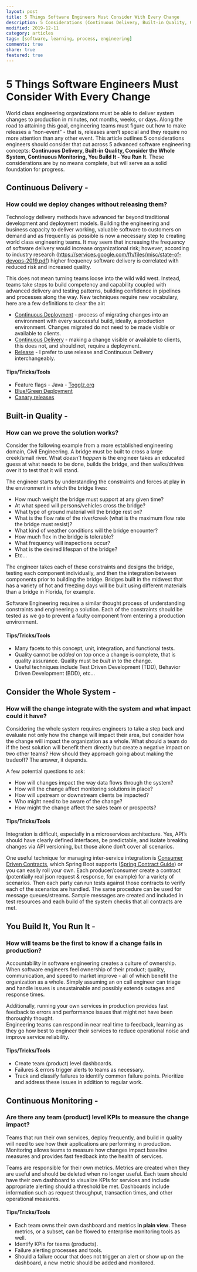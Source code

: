 ```yaml
---
layout: post
title: 5 Things Software Engineers Must Consider With Every Change
description: 5 Considerations (Continuous Delivery, Built-in Quality, Consider the Whole System, Continuous Monitoring, You Build It - You Run It) Software Engineers should take into account with each change.
modified: 2019-12-11
category: articles
tags: [software, learning, process, engineering]
comments: true
share: true
featured: true
---
```


# 5 Things Software Engineers Must Consider With Every Change

World class engineering organizations must be able to deliver system changes to 
production in minutes, not months, weeks, or days.  Along the road to attaining 
this goal, engineering teams must figure out how to make releases a 
“non-event” - that is, releases aren’t special and they require no more attention 
than any other event.  This article outlines 5 considerations engineers should 
consider that cut across 5 advanced software engineering 
concepts: **Continuous Delivery, Built-in Quality, Consider the Whole System, 
Continuous Monitoring, You Build It - You Run It**.  These considerations are by 
no means complete, but will serve as a solid foundation for progress.

## Continuous Delivery - 
### How could we deploy changes without releasing them?

Technology delivery methods have advanced far beyond traditional development 
and deployment models.  Building the engineering and business capacity to 
deliver working, valuable software to customers on demand and as frequently 
as possible is now a necessary step to creating world class engineering 
teams.  It may seem that increasing the frequency of software delivery 
would increase organizational risk; however, according to industry 
research (https://services.google.com/fh/files/misc/state-of-devops-2019.pdf) 
higher frequency software delivery is correlated with reduced risk and 
increased quality.

This does not mean turning teams loose into the wild wild west. Instead, teams 
take steps to build competency and capability coupled with advanced delivery 
and testing patterns, building confidence in pipelines and processes along the 
way.  New techniques require new vocabulary, here are a few definitions to 
clear the air:

* <u>Continuous Deployment</u> - process of migrating changes into an environment 
with every successful build, ideally, a production environment.  Changes 
migrated do not need to be made visible or available to clients.
* <u>Continuous Delivery</u> - making a change visible or available to clients, this 
does not, and should not, require a deployment.
* <u>Release</u> - I prefer to use release and Continuous Delivery interchangeably.

#### Tips/Tricks/Tools

* Feature flags - Java - [Togglz.org](https://www.togglz.org)
* [Blue/Green Deployment](https://martinfowler.com/bliki/BlueGreenDeployment.html) 
* [Canary releases](https://martinfowler.com/bliki/CanaryRelease.html?ref=wellarchitected)


## Built-in Quality - 
### How can we prove the solution works?
Consider the following example from a more established engineering domain, Civil 
Engineering.  A bridge must be built to cross a large creek/small river.  What 
*doesn’t happen* is the engineer takes an educated guess at what needs to be 
done, builds the bridge, and then walks/drives over it to test that it will 
stand.  

The engineer starts by understanding the constraints and forces at 
play in the environment in which the bridge lives:

* How much weight the bridge must support at any given time?
* At what speed will persons/vehicles cross the bridge?
* What type of ground material will the bridge rest on?
* What is the flow rate of the river/creek (what is the maximum flow rate 
the bridge must resist)?
* What kind of weather conditions will the bridge encounter?
* How much flex in the bridge is tolerable?
* What frequency will inspections occur?
* What is the desired lifespan of the bridge?
* Etc…

The engineer takes each of these constraints and designs the bridge, testing 
each component individually, and then the integration between components 
prior to building the bridge.  Bridges built in the midwest that has a variety 
of hot and freezing days will be built using different materials than a 
bridge in Florida, for example.

Software Engineering requires a similar thought process of understanding 
constraints and engineering a solution.  Each of the constraints should 
be tested as we go to prevent a faulty component from entering a 
production environment.

#### Tips/Tricks/Tools

* Many facets to this concept, unit, integration, and functional tests.
* Quality cannot be *added* on top once a change is complete, that is 
quality assurance.  Quality must be *built in* to the change.  
* Useful techniques include Test Driven Development (TDD), Behavior 
Driven Development (BDD), etc...


## Consider the Whole System - 
### How will the change integrate with the system and what impact could it have?

Considering the whole system requires engineers to take a step back and 
evaluate not only how the change will impact their area, but consider how 
the change will impact the organization as a whole.  What should a team do 
if the best solution will benefit them directly but create a negative impact 
on two other teams?  How should they approach going about making the 
tradeoff?  The answer, it depends.

A few potential questions to ask:

* How will changes impact the way data flows through the system?
* How will the change affect monitoring solutions in place?
* How will upstream or downstream clients be impacted?
* Who might need to be aware of the change?
* How might the change affect the sales team or prospects?


#### Tips/Tricks/Tools

Integration is difficult, especially in a microservices architecture.  Yes, 
API’s should have clearly defined interfaces, be predictable, and isolate 
breaking changes via API versioning, but those alone don’t cover all scenarios.

One useful technique for managing inter-service integration is 
[Consumer Driven Contracts](https://martinfowler.com/articles/consumerDrivenContracts.html), 
which Spring Boot supports 
([Spring Contract Guide](https://spring.io/guides/gs/contract-rest/)) or you 
can easily roll your own.  Each producer/consumer create a contract 
(potentially real json request & response, for example) for a variety of 
scenarios.  Then each party can run tests against those contracts to verify 
each of the scenarios are handled.  The same procedure can be used for 
message queues/streams.  Sample messages are created and included in test 
resources and each build of the system checks that all contracts are met.

## You Build It, You Run It - 
### How will teams be the first to know if a change fails in production?

Accountability in software engineering creates a culture of ownership.  When 
software engineers feel ownership of their product; quality, communication, 
and speed to market improve - all of which benefit the organization as a 
whole.  Simply assuming an on call engineer can triage and handle issues is 
unsustainable and possibly extends outages and response times.

Additionally, running your own services in production provides fast feedback 
to errors and performance issues that might not have been thoroughly thought.  
Engineering teams can respond in near real time to feedback, learning as 
they go how best to engineer their services to reduce operational noise and 
improve service reliability.

#### Tips/Tricks/Tools

* Create team (product) level dashboards.
* Failures & errors trigger alerts to teams as necessary.
* Track and classify failures to identify common failure points.  Prioritize 
and address these issues in addition to regular work.


## Continuous Monitoring - 
### Are there any team (product) level KPIs to measure the change impact? 

Teams that run their own services, deploy frequently, and build in quality 
will need to see how their applications are performing in production.  
Monitoring allows teams to measure how changes impact baseline measures and 
provides fast feedback into the health of services.  

Teams are responsible for their own metrics.  Metrics are created when 
they are useful and should be deleted when no longer useful.  Each team 
should have their own dashboard to visualize KPIs for services and include 
appropriate alerting should a threshold be met.  Dashboards include 
information such as request throughput, transaction times, and other 
operational measures.

#### Tips/Tricks/Tools

* Each team owns their own dashboard and metrics **in plain view**.  These 
metrics, or a subset, can be flowed to enterprise monitoring tools as well.
* Identify KPIs for teams (products).
* Failure alerting processes and tools.
* Should a failure occur that does not trigger an alert or show up on the 
dashboard, a new metric should be added and monitored.
